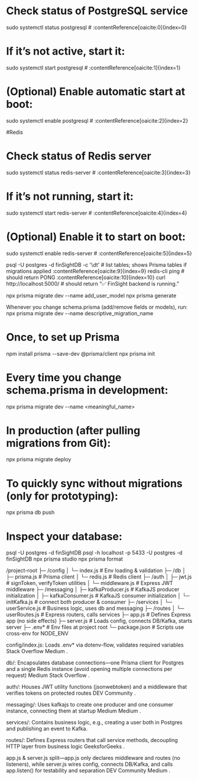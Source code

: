 # Check status of PostgreSQL service
sudo systemctl status postgresql               # :contentReference[oaicite:0]{index=0}

# If it’s not active, start it:
sudo systemctl start postgresql                # :contentReference[oaicite:1]{index=1}

# (Optional) Enable automatic start at boot:
sudo systemctl enable postgresql               # :contentReference[oaicite:2]{index=2}



#Redis

# Check status of Redis server
sudo systemctl status redis-server             # :contentReference[oaicite:3]{index=3}

# If it’s not running, start it:
sudo systemctl start redis-server              # :contentReference[oaicite:4]{index=4}

# (Optional) Enable it to start on boot:
sudo systemctl enable redis-server             # :contentReference[oaicite:5]{index=5}


psql -U postgres -d finSightDB -c '\dt'      # list tables; shows Prisma tables if migrations applied :contentReference[oaicite:9]{index=9}
redis-cli ping                              # should return PONG :contentReference[oaicite:10]{index=10}
curl http://localhost:5000/                  # should return “✅ FinSight backend is running.”




npx prisma migrate dev --name add_user_model
npx prisma generate

Whenever you change schema.prisma (add/remove fields or models), run:
npx prisma migrate dev --name descriptive_migration_name

# Once, to set up Prisma
npm install prisma --save-dev @prisma/client
npx prisma init

# Every time you change schema.prisma in development:
npx prisma migrate dev --name <meaningful_name>

# In production (after pulling migrations from Git):
npx prisma migrate deploy

# To quickly sync without migrations (only for prototyping):
npx prisma db push

# Inspect your database:
psql -U postgres -d finSightDB
psql -h localhost -p 5433 -U postgres -d finSightDB
npx prisma studio
npx prisma format

/project-root
├─ /config
│   └─ index.js            # Env loading & validation
├─ /db
│   ├─ prisma.js           # Prisma client
│   └─ redis.js            # Redis client
├─ /auth
│   ├─ jwt.js              # signToken, verifyToken utilities
│   └─ middleware.js       # Express JWT middleware
├─ /messaging
│   ├─ kafkaProducer.js    # KafkaJS producer initialization
│   ├─ kafkaConsumer.js    # KafkaJS consumer initialization
│   └─ initKafka.js        # connect both producer & consumer
├─ /services
│   └─ userService.js      # Business logic, uses db and messaging
├─ /routes
│   └─ userRoutes.js       # Express routers, calls services
├─ app.js                  # Defines Express app (no side effects)
├─ server.js               # Loads config, connects DB/Kafka, starts server
├─ .env*                   # Env files at project root
└─ package.json            # Scripts use cross-env for NODE_ENV

config/index.js: Loads .env* via dotenv-flow, validates required variables 
Stack Overflow
Medium
.

db/: Encapsulates database connections—one Prisma client for Postgres and a single Redis instance (avoid opening multiple connections per request) 
Medium
Stack Overflow
.

auth/: Houses JWT utility functions (jsonwebtoken) and a middleware that verifies tokens on protected routes 
DEV Community
.

messaging/: Uses kafkajs to create one producer and one consumer instance, connecting them at startup 
Medium
Medium
.

services/: Contains business logic, e.g., creating a user both in Postgres and publishing an event to Kafka.

routes/: Defines Express routers that call service methods, decoupling HTTP layer from business logic 
GeeksforGeeks
.

app.js & server.js split—app.js only declares middleware and routes (no listeners), while server.js wires config, connects DB/Kafka, and calls app.listen() for testability and separation 
DEV Community
Medium
.